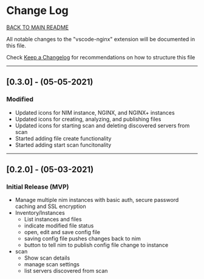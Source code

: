 
# Change Log

[BACK TO MAIN README](README.md)

All notable changes to the "vscode-nginx" extension will be documented in this file.

Check [Keep a Changelog](http://keepachangelog.com/) for recommendations on how to structure this file

---

## [0.3.0] - (05-05-2021)

### Modified

- Updated icons for NIM instance, NGINX, and NGINX+ instances
- Updated icons for creating, analyzing, and publishing files
- Updated icons for starting scan and deleting discovered servers from scan
- Started adding file create functionality
- Started adding start scan funcitonality
  
---

## [0.2.0] - (05-03-2021)

### Initial Release (MVP)

- Manage multiple nim instances with basic auth, secure password caching and SSL encryption
- Inventory/Instances 
  - List instances and files
  - indicate modified file status
  - open, edit and save config file
  - saving config file pushes changes back to nim
  - button to tell nim to publish config file change to instance
- scan
  - Show scan details
  - manage scan settings
  - list servers discovered from scan